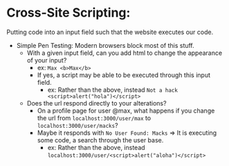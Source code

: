 # Cross-Site Scripting:
Putting code into an input field such that the website executes our code.

* Simple Pen Testing: Modern browsers block most of this stuff.
  * With a given input field, can you add html to change the appearance of your input?
    * ex: `Max <b>Max</b>`
    * If yes, a script may be able to be executed through this input field.
      * ex: Rather than the above, instead `Not a hack <script>alert("hola")</script>`
  * Does the url respond directly to your alterations?
    * On a profile page for user @max, what happens if you change the url from `localhost:3000/user/max` to `localhost:3000/user/macks`?
    * Maybe it responds with `No User Found: Macks` => It is executing some code, a search through the user base.
      * ex: Rather than the above, instead `localhost:3000/user/<script>alert("aloha")</script>`
